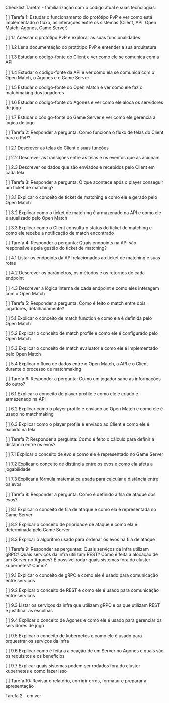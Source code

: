 Checklist Tarefa1 - familiarização com o codigo atual e suas tecnologias:


[ ] Tarefa 1: Estudar o funcionamento do protótipo PvP e ver como está implementado o fluxo, as interações entre os sistemas (Client, API, Open Match, Agones, Game Server)

[ ] 1.1 Acessar o protótipo PvP e explorar as suas funcionalidades

[ ] 1.2 Ler a documentação do protótipo PvP e entender a sua arquitetura

[ ] 1.3 Estudar o código-fonte do Client e ver como ele se comunica com a API

[ ] 1.4 Estudar o código-fonte da API e ver como ela se comunica com o Open Match, o Agones e o Game Server

[ ] 1.5 Estudar o código-fonte do Open Match e ver como ele faz o matchmaking dos jogadores

[ ] 1.6 Estudar o código-fonte do Agones e ver como ele aloca os servidores de jogo

[ ] 1.7 Estudar o código-fonte do Game Server e ver como ele gerencia a lógica de jogo



[ ] Tarefa 2: Responder a pergunta: Como funciona o fluxo de telas do Client para o PvP?

[ ] 2.1 Descrever as telas do Client e suas funções

[ ] 2.2 Descrever as transições entre as telas e os eventos que as acionam

[ ] 2.3 Descrever os dados que são enviados e recebidos pelo Client em cada tela


[ ] Tarefa 3: Responder a pergunta: O que acontece após o player conseguir um ticket de matching?

[ ] 3.1 Explicar o conceito de ticket de matching e como ele é gerado pelo Open Match

[ ] 3.2 Explicar como o ticket de matching é armazenado na API e como ele é atualizado pelo Open Match

[ ] 3.3 Explicar como o Client consulta o status do ticket de matching e como ele recebe a notificação de match encontrado


[ ] Tarefa 4: Responder a pergunta: Quais endpoints na API são responsáveis pela gestão do ticket de matching?

[ ] 4.1 Listar os endpoints da API relacionados ao ticket de matching e suas rotas

[ ] 4.2 Descrever os parâmetros, os métodos e os retornos de cada endpoint

[ ] 4.3 Descrever a lógica interna de cada endpoint e como eles interagem com o Open Match


[ ] Tarefa 5: Responder a pergunta: Como é feito o match entre dois jogadores, detalhadamente?

[ ] 5.1 Explicar o conceito de match function e como ela é definida pelo Open Match

[ ] 5.2 Explicar o conceito de match profile e como ele é configurado pelo Open Match

[ ] 5.3 Explicar o conceito de match evaluator e como ele é implementado pelo Open Match

[ ] 5.4 Explicar o fluxo de dados entre o Open Match, a API e o Client durante o processo de matchmaking

[ ] Tarefa 6: Responder a pergunta: Como um jogador sabe as informações do outro?

[ ] 6.1 Explicar o conceito de player profile e como ele é criado e armazenado na API

[ ] 6.2 Explicar como o player profile é enviado ao Open Match e como ele é usado no matchmaking

[ ] 6.3 Explicar como o player profile é enviado ao Client e como ele é exibido na tela


[ ] Tarefa 7: Responder a pergunta: Como é feito o cálculo para definir a distância entre os evos?

[ ] 7.1 Explicar o conceito de evo e como ele é representado no Game Server

[ ] 7.2 Explicar o conceito de distância entre os evos e como ela afeta a jogabilidade

[ ] 7.3 Explicar a fórmula matemática usada para calcular a distância entre os evos


[ ] Tarefa 8: Responder a pergunta: Como é definido a fila de ataque dos evos?

[ ] 8.1 Explicar o conceito de fila de ataque e como ela é representada no Game Server

[ ] 8.2 Explicar o conceito de prioridade de ataque e como ela é determinada pelo Game Server

[ ] 8.3 Explicar o algoritmo usado para ordenar os evos na fila de ataque


[ ] Tarefa 9: Responder as perguntas: Quais serviços da infra utilizam gRPC? Quais serviços da infra utilizam REST? Como é feita a alocação de um Server no Agones? É possível rodar quais sistemas fora do cluster kubernetes? Como?

[ ] 9.1 Explicar o conceito de gRPC e como ele é usado para comunicação entre serviços

[ ] 9.2 Explicar o conceito de REST e como ele é usado para comunicação entre serviços

[ ] 9.3 Listar os serviços da infra que utilizam gRPC e os que utilizam REST e justificar as escolhas

[ ] 9.4 Explicar o conceito de Agones e como ele é usado para gerenciar os servidores de jogo

[ ] 9.5 Explicar o conceito de kubernetes e como ele é usado para orquestrar os serviços da infra

[ ] 9.6 Explicar como é feita a alocação de um Server no Agones e quais são os requisitos e os benefícios

[ ] 9.7 Explicar quais sistemas podem ser rodados fora do cluster kubernetes e como fazer isso


[ ] Tarefa 10: Revisar o relatório, corrigir erros, formatar e preparar a apresentação

Tarefa 2 - em ver

